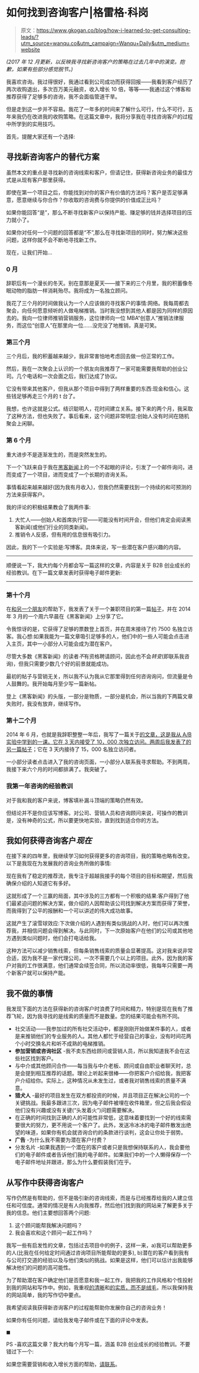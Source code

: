 # 如何找到咨询客户|格雷格·科岗

> 原文：<https://www.gkogan.co/blog/how-i-learned-to-get-consulting-leads/?utm_source=wanqu.co&utm_campaign=Wanqu+Daily&utm_medium=website>

*(2017 年 12 月更新，以反映我寻找新咨询客户的策略在过去几年中的演变。抱歉，如果有些部分感觉脱节。)*

我喜欢咨询。我过得很好，我通过看到公司成功而获得回报——我看到客户经历了两次收购退出，多次百万美元融资，收入增长 10 倍，等等——我通过这个博客和推荐获得了足够多的咨询，我不会面临管道干旱。

但是走到这一步并不容易。我花了一年多的时间来了解什么可行，什么不可行，五年来我仍在改进我的收购策略。在这篇文章中，我将分享我在寻找咨询客户的过程中所学到的实用技巧。

首先，提醒大家还有一个选择:

## 寻找新咨询客户的替代方案

虽然本文的重点是寻找新的咨询线索和客户，但请记住，获得新咨询业务的最佳方式是从现有客户那里获得。

即使在第一个项目之后，你能找到对你的客户有价值的方法吗？客户是否足够满意，愿意继续与你合作？你收取的咨询费与你提供的价值成正比吗？

如果你能回答“是”，那么不断寻找新客户以保持产能、赚足够的钱并选择项目的压力就小了。

如果你对任何一个问题的回答都是“不”,那么在寻找新项目的同时，努力解决这些问题，这样你就不会不断地寻找新工作。

现在，让我们开始…

### 0 月

辞职后有一个漫长的冬天。别在意那是夏天——接下来的三个月里，我的积蓄像冬眠动物的脂肪一样消耗殆尽。我将成为一名独立顾问。

我花了三个月的时间做我认为一个人应该做的寻找客户的事情:网络。我每周都去聚会，向任何愿意倾听的人做电梯推销。当时我没想到其他人都是因为同样的原因去的。我向一位律师推销营销服务，这位律师向一位 MBA“创意人”推销法律服务，而这位“创意人”在那里向一位……没完没了地推销，真是可笑。

### 第三个月

三个月后，我的积蓄越来越少，我非常害怕地考虑回去做一份正常的工作。

然后，我在一次聚会上认识的一个朋友向我推荐了一家可能需要我帮助的创业公司。几个电话和一次会面之后，我们达成了协议。

它没有带来其他客户，但我从那个项目中得到了两样重要的东西:现金和信心。这些钱足够再走三个月的 t 台了。

我想，也许这就是公式。结识聪明人，花时间建立关系。接下来的两个月，我采取了这种方法，但也失败了。事后看来，这个问题非常明显:创始人没有时间在随机聚会上闲聊。

### 第 6 个月

重大进步不是逐渐发生的，而是突然发生的。

下一个飞跃来自于我在[黑客新闻](http://news.ycombinator.com)上的一个不起眼的评论，引发了一个邮件询问，进而变成了一个项目，进而变成了一个长期的咨询关系。

事情看起来越来越好(因为我有月收入)，但我仍然需要找到一个持续的和可预测的方法来获得客户。

我的评论的积极结果教会了我两件事:

1.  大忙人——创始人和首席执行官——可能没有时间开会，但他们肯定会阅读黑客新闻(或他们行业的同类新闻)。
2.  推销令人反感，但有用的信息很有吸引力。

因此，我的下一个实验是:写博客。具体来说，写一些潜在客户感兴趣的内容。

* * *

顺便说一下，我大约每个月都会写一篇这样的文章，内容是关于 B2B 创业成长的经验教训。在下一篇文章发表时获得电子邮件更新:

* * *

### 第十个月

在[和另一个朋友](http://www.rwinslow.com/)的帮助下，我发表了关于一个兼职项目的第一篇[帖子](/blog/creating-new-business-model-cartoonists/)，并在 2014 年 3 月的一个周六早晨在《黑客新闻》上分享了它。

令我惊讶的是，它获得了足够的票数登上首页，并在周末接待了约 7500 名独立访客。我心想:如果我能为一篇文章吸引足够多的人，他们中的一些人可能会点击进入主页，其中一小部分人可能会成为潜在客户。

尽管大多数《黑客新闻》的读者*不*有资格聘请顾问，因此也不会*转变*(即联系我咨询)，但我只需要少数几个好的前景就能成功。

最初的帖子与营销无关，所以我不认为我从它那里得到任何咨询询问，但流量是令人鼓舞的。我开始每月至少写一篇新帖。

登上《黑客新闻》的头版，一部分是物质，一部分是机会，所以当我的下两篇文章失败时，我没有放弃，继续写作。

### 第十二个月

2014 年 6 月，也就是我辞职整整一年后，我写了一篇关于[的文章，这是我从 A/B 实验中学到的一课。它在 3 天内接受了 10，000 次独立访问。两周后我发表了](/blog/stop-asking-me-to-sign-up/)[的另一篇帖子](/blog/ugly-ad-saved-business/)；它在 3 天内接待了 15，000 名独立访问者。

一小部分读者点击进入了我的咨询页面，一小部分人联系我寻求帮助。不到两周，我接下来六个月的时间都排满了。我突破了。

### 我第一年咨询的经验教训

对于我和我的客户来说，博客填补漏斗顶端的策略仍然有效。

但结论并不是你应该写博客。对公司、营销人员和咨询顾问来说，可操作的教训是，没有神奇的公式，所以要更快地实验，直到找到适合你的方法。

## 我如何获得咨询客户*现在*

在接下来的四年里，我继续学习如何获得更多的咨询项目，我的策略也略有改变。以下是我现在为发展我的咨询业务所做的事情:

现在我有了稳定的推荐流，我专注于超越我接手的每个项目的目标和期望，然后我确保介绍的人知道它有多好。

这就形成了一个三赢的局面，其中涉及的三方都有一个积极的结果:客户得到了他们最紧迫问题的解决方案，做介绍的人因帮助该公司找到解决方案而获得了荣誉，而我得到了公平的报酬和一个可以讲述的伟大成功故事。

这就产生了滚雪球效应:下次做介绍的人遇到有类似挑战的人时，他们可以再次推荐我，并相信问题会得到解决。与此同时，下一次原始客户在他们的公司或其他地方遇到类似问题时，他们会打电话给我。

这种方法可以减少销售线索，但每条销售线索的质量会显著提高。这对我来说非常合适，因为我不是一家代理公司，一次不需要几个以上的项目。此外，因为我的客户对我的工作很满意，他们通常会续签合同，所以流动率很低，我每年只需要一两个新客户就可以保持产能。

## 我不做的事情

我发现下面的方法在获得新的咨询客户时浪费了时间和精力，特别是现在我有了推荐飞轮，因为我寻找的是线索的质量而不是数量。您的结果可能会有所不同。

*   社交活动——我参加过的所有社交活动中，都是刚刚开始做某件事的人，或者是来推销他们的专业服务的人。其他人都忙于经营自己的事业，没有时间花两个小时交换名片和听不成熟的电梯推销。
*   **参加营销或咨询社区** -我不卖东西给顾问或营销人员，所以我知道我不会在这些社区找到客户。
*   与中介或其他顾问合作——每当我与中介老板、顾问或自由职业者聊天时，总是会提到相互推荐的话题。理论上听起来很棒——你把客户介绍给我，我把客户介绍给你。实际上，这种情况从未发生过，或者我对销售线索的质量不满意。
*   **猎犬人** -最好的项目发生在双方都投资的时候，并且项目正在解决公司的一个关键挑战。我最多跟进三次，因为电子邮件被埋在收件箱里，但之后我会假设他们没有兴趣或没有关键(“头发着火”)问题需要解决。
*   在正确的时间找到正确的人的可能性非常低，这意味着要找到一个好的线索需要很大的努力，更不用说一个客户了。此外，发送冷冰冰的电子邮件散发出绝望的味道，如果你有机会就咨询合约的条款进行谈判，这会让你处于弱势。
*   **广告** -为什么我不需要为潜在客户付费？
*   分发名片 -如果我遇到一个潜在的客户或者只是我想保持联系的人，我会要他们的电子邮件或者告诉他们我的电子邮件。如果我们中的一个人懒得保存一个电子邮件地址并跟进，那么为什么要假装我们在乎。

## 从写作中获得咨询客户

写作仍然是有帮助的，但不是吸引新的咨询线索，而是与已经推荐给我的人建立信任和可信度。通常的情况是有人向我推荐，然后他们找到我的网站来了解更多关于我的信息。他们主要想回答两个问题:

1.  这个顾问能帮我解决问题吗？
2.  我会喜欢和这个顾问一起工作吗？

我写一些有启发性的文章，包括过去项目中的例子，这样一来，a)我可以帮助更多的人(比我在任何给定时间通过咨询项目所能帮助的更多), b)潜在的客户看到我有与公司打交道的经验以及与他们类似的挑战。如果是这样，他们可以估计出我能够解决他们的问题的高可能性。

为了帮助潜在客户确定他们是否愿意和我一起工作，我把我的工作风格和个性投射到我的网站和写作中。例如，我重视[的清晰](/blog/clarity/)和[的实质，而不是绒毛](/blog/dont-design-emails/)，所以我保持我的网站简单，我的写作切中要点。

我希望阅读我获得新咨询客户的过程能帮助你发展你自己的咨询业务！

如果你有任何问题，请给我发电子邮件或在下面的评论中发表。

◼

PS -喜欢这篇文章？我大约每个月写一篇，涵盖 B2B 创业成长的经验教训。不要错过下一个:

如果您需要营销和收入增长方面的帮助，[请联系](/contact/)。